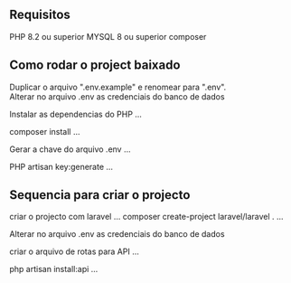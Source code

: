 ## Requisitos

PHP 8.2 ou superior
MYSQL 8 ou superior
composer

## Como rodar o project baixado

Duplicar o arquivo ".env.example" e renomear para ".env".<br>
Alterar no arquivo .env as credenciais do banco de dados<br>

Instalar as dependencias do PHP
...

composer install
...

Gerar a chave do arquivo .env
...

PHP artisan key:generate
...

## Sequencia para criar o projecto

criar o projecto com laravel
...
composer create-project laravel/laravel .
...

Alterar no arquivo .env as credenciais do banco de dados<br>

criar o arquivo de rotas para API
...

php artisan install:api
...
